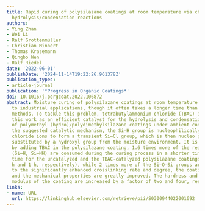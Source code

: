 ```yaml
---
title: Rapid curing of polysilazane coatings at room temperature via chloride-catalyzed
  hydrolysis/condensation reactions
authors:
- Ying Zhan
- Wei Li
- Ralf Grottenmüller
- Christian Minnert
- Thomas Krasemann
- Qingbo Wen
- Ralf Riedel
date: '2022-06-01'
publishDate: '2024-11-14T19:22:26.961378Z'
publication_types:
- article-journal
publication: '*Progress in Organic Coatings*'
doi: 10.1016/j.porgcoat.2022.106872
abstract: Moisture curing of polysilazane coatings at room temperature is of advantage
  to industrial applications, though it often takes a longer time than the other curing
  methods. To tackle this problem, tetrabutylammonium chloride (TBAC) is applied in
  this work as an efficient catalyst for the hydrolysis and condensation reactions
  of polymethyl (hydro)/polydimethylsilazane coatings under ambient conditions. In
  the suggested catalytic mechanism, the Si–H group is nucleophilically attacked by
  chloride ions to form a transient Si–Cl group, which is then nucleo­ philically
  substituted by a hydroxyl group from the moisture environment. It is found that
  by adding TBAC in the polysilazane coating, 1.6 times more of the reactive groups
  (Si–H, Si–NH) are consumed during the curing process in a shorter time (the dry-to-touch
  time for the uncatalyzed and the TBAC-catalyzed polysilazane coatings are ca. 19
  h and 1 h, respectively), while 2 times more of the Si–O–Si groups are formed. Owing
  to the significantly enhanced crosslinking rate and degree, the coating quality
  and the mechanical properties are greatly improved. The hardness and the elastic
  modulus of the coating are increased by a factor of two and four, respectively.
links:
- name: URL
  url: https://linkinghub.elsevier.com/retrieve/pii/S0300944022001692
---
```

